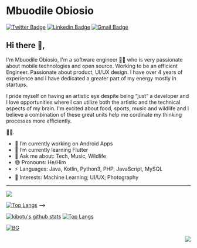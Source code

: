 # Mbuodile Obiosio  
[![Twitter Badge](https://img.shields.io/badge/-@cazewonder-1ca0f1?style=flat-square&labelColor=1ca0f1&logo=twitter&logoColor=white&link=https://twitter.com/cazewonder)](https://twitter.com/cazewonder) [![Linkedin Badge](https://img.shields.io/badge/-mbobiosio-blue?style=flat-square&logo=Linkedin&logoColor=white&link=https://www.linkedin.com/in/mb-obiosio/)](https://www.linkedin.com/in/mb-obiosio/) [![Gmail Badge](https://img.shields.io/badge/-cazewonder@gmail.com-c14438?style=flat-square&logo=Gmail&logoColor=white&link=mailto:cazewonder@gmail.com)](mailto:cazewonder@gmail.com)

## Hi there 👋, 
I'm Mbuodile Obiosio, I'm a software engineer 👨‍💻 who is very passionate about mobile technologies and open source. Working to be an efficient Engineer. Passionate about product, UI/UX design. I have over 4 years of experience and I have dedicated a greater part of my energy mostly in startups.

I pride myself on having an artistic eye despite being “just” a developer and I love opportunities where I can utilize both the artistic and the technical aspects of my brain. I'm excited about food, sports, music and wildlife and I believe a combination of these great units help me cordinate my thinking processes more efficiently.

🏄‍♂️. 

- 🔭 I’m currently working on Android Apps
- 🌱 I’m currently learning Flutter
- 💬 Ask me about: Tech, Music, Wildlife
- 😄 Pronouns: He/Him
-  ⚡ Languages: Java, Kotlin, Python3, PHP, JavaScript, MySQL
- 🧐 Interests: Machine Learning; UI/UX; Photography

---
<img src="https://github-readme-stats.vercel.app/api?username=mbobiosio&&show_icons=true&title_color=ffffff&icon_color=bb2acf&text_color=daf7dc&bg_color=191919">


[![Top Langs](https://github-readme-stats.vercel.app/api/top-langs/?username=kibotu&show_icons=true&layout=compact&theme=vue&count_private=true)](http://portfolio.kibotu.net/sets/apps/) 
-->

[![kibotu's github stats](https://github-readme-stats.vercel.app/api?username=kibotu&show_icons=true&line_height=21&show_icons=true&theme=vue&count_private=true)](http://portfolio.kibotu.net/sets/apps/)
[![Top Langs](https://raw.githubusercontent.com/kibotu/kibotu/master/languages_2020.svg)](http://portfolio.kibotu.net/sets/apps/)

[![BG](http://www.kibotu.net/cv/about-background-header.jpg)](http://portfolio.kibotu.net/sets/apps/)

<!--
#### Top Sponsors

- [Become a sponsor](https://github.com/sponsors/kibotu) -->

<img src="https://komarev.com/ghpvc/?username=kibotu&color=blue&style=flat-square" align="right" />


